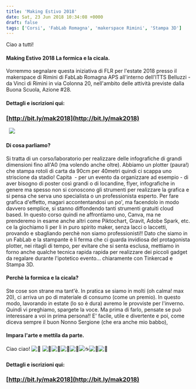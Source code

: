 ```yaml
---
title: 'Making Estivo 2018'
date: Sat, 23 Jun 2018 10:34:08 +0000
draft: false
tags: ['Corsi', 'FabLab Romagna', 'makerspace Rimini', 'Stampa 3D']
---
```


Ciao a tutti!

#### Making Estivo 2018 La formica e la cicala.

Vorremmo segnalare questa iniziativa di FLR per l'estate 2018 presso il makerspace di Rimini di FabLab Romagna APS all'interno dell'ITTS Belluzzi - da Vinci di Rimini in via Colonna 20, nell'ambito delle attività previste dalla Buona Scuola, Azione #28.  

#### Dettagli e iscrizioni qui:

### [http://bit.ly/mak2018](http://bit.ly/mak2018)

  [![](http://fablabromagna.org/blog/wp-content/uploads/2018/06/Schermata-2018-06-23-alle-12.40.54.png)](http://bit.ly/mak2018)  

#### Di cosa parliamo?

Si tratta di un corso/laboratorio per realizzare delle infografiche di grandi dimensioni fino all'A0 (ma volendo anche oltre). Abbiamo un plotter (paura!) che stampa rotoli di carta da 90cm per 40metri quindi ci scappa uno striscione da stadio! Capita  - per un evento da organizzare ad esempio - di aver bisogno di poster così grandi o di locandine, flyer, infografiche in genere ma spesso non si conoscono gli strumenti per realizzare la grafica e si pensa che serva uno specialista o un professionista esperto. Per fare grafica d'effetto, magari accontentandosi un po', ma facendolo in modo davvero semplice, si stanno diffondendo tanti strumenti gratuiti cloud based. In questo corso quindi ne affrontiamo uno, Canva, ma ne prenderemo in esame anche altri come Piktochart, Gravit, Adobe Spark, etc. ce la giochiamo li per li in puro spirito maker, senza lacci o laccetti, provando e sbagliando perchè non siamo professionisti!! Dato che siamo in un FabLab e la stampante è li ferma che ci guarda invidiosa del protagonista plotter, nei ritagli di tempo, per evitare che si senta esclusa, mettiamo in forno anche qualche tecnica rapida rapida per realizzare dei piccoli gadget da regalare durante l'ipotetico evento... chiaramente con Tinkercad e Stampa 3D.

#### **Perchè la formica e la cicala?**

Ste cose son strane ma tant'è. In pratica se siamo in molti (oh calma! max 20), ci arriva un po di materiale di consumo (come un premio). In questo modo, lavorando in estate (lo so è dura) avremo le provviste per l'inverno. Quindi vi preghiamo, spargete la voce. Ma prima di farlo, pensate se può interessare a voi in prima persona!! E' facile, utile e divertente e poi, come diceva sempre il buon Nonno Sergione (che era anche mio babbo),

#### Impara l'arte e mettila da parte.

Ciao ciao! ![](https://ssl.gstatic.com/mail/emoji/v7/png48/emoji_u1f60a.png) ![](https://ssl.gstatic.com/mail/emoji/v7/png48/emoji_u1f528.png)![](https://ssl.gstatic.com/mail/emoji/v7/png48/emoji_u1f529.png)![](https://ssl.gstatic.com/mail/emoji/v7/png48/emoji_u1f4da.png)![](https://ssl.gstatic.com/mail/emoji/v7/png48/emoji_u1f4e3.png)![☕](https://ssl.gstatic.com/mail/emoji/v7/png48/emoji_u2615.png)![](https://ssl.gstatic.com/mail/emoji/v7/png48/emoji_u1f3d6.png)![](https://ssl.gstatic.com/mail/emoji/v7/png48/emoji_ufe4e9.png)  

#### Dettagli e iscrizioni qui:

### [http://bit.ly/mak2018](http://bit.ly/mak2018)